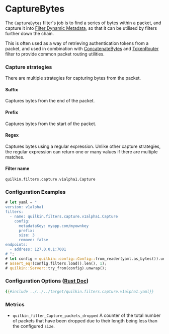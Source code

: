 # CaptureBytes

The `CaptureBytes` filter's job is to find a series of bytes within a packet, and capture it into
[Filter Dynamic Metadata][filter-dynamic-metadata], so that it can be utilised by filters further
down the chain.

This is often used as a way of retrieving authentication tokens from a packet, and used in combination with
[ConcatenateBytes](./concatenate_bytes.md) and
[TokenRouter](token_router.md) filter to provide common packet routing utilities.

### Capture strategies

There are multiple strategies for capturing bytes from the packet.

#### Suffix
Captures bytes from the end of the packet.

#### Prefix
Captures bytes from the start of the packet.

#### Regex
Captures bytes using a regular expression. Unlike other capture strategies,
the regular expression can return one or many values if there are
multiple matches.


#### Filter name
```text
quilkin.filters.capture.v1alpha1.Capture
```

### Configuration Examples
```rust
# let yaml = "
version: v1alpha1
filters:
  - name: quilkin.filters.capture.v1alpha1.Capture
    config:
      metadataKey: myapp.com/myownkey
      prefix:
      size: 3
      remove: false
endpoints:
  - address: 127.0.0.1:7001
# ";
# let config = quilkin::config::Config::from_reader(yaml.as_bytes()).unwrap();
# assert_eq!(config.filters.load().len(), 1);
# quilkin::Server::try_from(config).unwrap();
```

### Configuration Options ([Rust Doc](../../api/quilkin/filters/capture/struct.Config.html))

```yaml
{{#include ../../../target/quilkin.filters.capture.v1alpha1.yaml}}
```

### Metrics

* `quilkin_filter_Capture_packets_dropped`
  A counter of the total number of packets that have been dropped due to their length being less than the configured
  `size`.

[filter-dynamic-metadata]: ../filters.md#filter-dynamic-metadata
